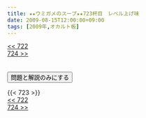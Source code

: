 ```yaml
---
title: ★★ウミガメのスープ★★723杯目　レベル上げ味
date: 2009-08-15T12:00:00+09:00
tags: [2009年,オカルト板]
---
```

<div class="th_left"><a href="../722"><< 722</a></div>
<div class="th_right"><a href="../724">724 >></a></div>
<br><br>
<script src="../../js/cupsoup.js"></script>
<form>
<input type="button" value="問題と解説のみにする" onClick="toggleCupsoup()">
</form>
{{< 723 >}}
<div class="th_left"><a href="../722"><< 722</a></div>
<div class="th_right"><a href="../724">724 >></a></div>